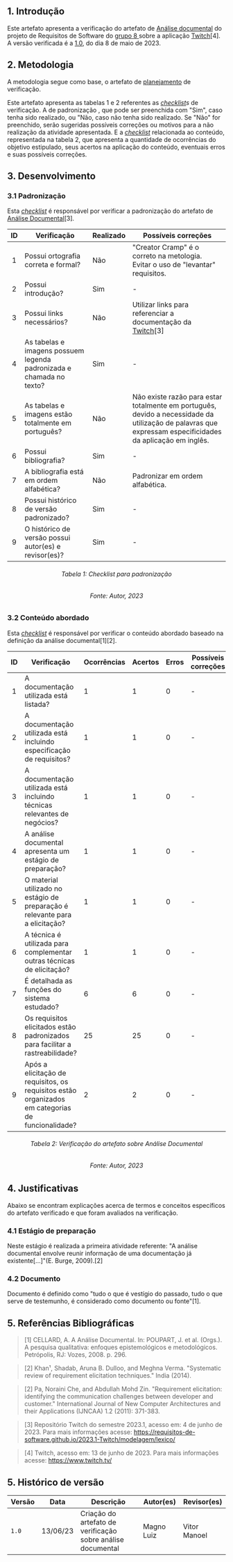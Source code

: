 ## 1. Introdução

Este artefato apresenta a verificação do artefato de [Análise documental](https://requisitos-de-software.github.io/2023.1-Twitch/elicitacao/tecnicas/AnaliseDeDocumento/#1-introducao) do projeto de Requisitos de Software do [grupo 8 ](https://github.com/Requisitos-de-Software/2023.1-Twitch) sobre a aplicação [Twitch](https://www.twitch.tv/)[4]. A versão verificada é a [1.0](https://requisitos-de-software.github.io/2023.1-Twitch/elicitacao/tecnicas/AnaliseDeDocumento/#5-historico-de-versao), do dia 8 de maio de 2023.

## 2. Metodologia 

A metodologia segue como base, o artefato de [planejamento](https://requisitos-de-software.github.io/2023.1-Petz/analise/planejamento/) de verificação.

Este artefato apresenta as tabelas 1 e 2 referentes as _[checklist](../planejamento/glossario.md#Checklist)s_ de verificação. A de padronização , que pode ser preenchida com "Sim", caso tenha sido realizado, ou "Não, caso não tenha sido realizado. Se "Não" for preenchido, serão sugeridas possíveis correções ou motivos para a não realização da atividade apresentada. E a _[checklist](../planejamento/glossario.md#Checklist)_ relacionada ao conteúdo, representada na tabela 2, que apresenta a quantidade de ocorrências do objetivo estipulado, seus acertos na aplicação do conteúdo, eventuais erros e suas possíveis correções.

## 3. Desenvolvimento

### 3.1 Padronização

Esta  _[checklist](../planejamento/glossario.md#Checklist)_ é responsável por verificar a padronização do artefato de [Análise Documental](https://requisitos-de-software.github.io/2023.1-Twitch/elicitacao/tecnicas/AnaliseDeDocumento/#1-introducao)[3].

<center>

| ID | Verificação | Realizado | Possíveis correções |
|:-:|--|--|--|
| 1 | Possui ortografia correta e formal? | Não | "Creator Cramp" é o correto na metologia. Evitar o uso de "levantar" requisitos.  |
| 2 | Possui introdução? | Sim | - |
| 3 | Possui links necessários? | Não | Utilizar links para referenciar a documentação da [Twitch](https://www.twitch.tv/)[3] |
| 4 | As tabelas e imagens possuem legenda padronizada e chamada no texto? | Sim | - |
| 5 | As tabelas e imagens estão totalmente em português? | Não | Não existe razão para estar totalmente em português, devido a necessidade da utilização de palavras que expressam especificidades da aplicação em inglês. |
| 6 | Possui bibliografia? | Sim | - |
| 7 | A bibliografia está em ordem alfabética? | Não | Padronizar em ordem alfabética. |
| 8 | Possui histórico de versão padronizado? | Sim | - |
| 9 | O histórico de versão possui autor(es) e revisor(es)? | Sim | - |

</center>

<h6 align="center">Tabela 1: Checklist para padronização</h6>
<h6 align="center">Fonte: Autor, 2023</h6>

### 3.2 Conteúdo abordado

Esta  _[checklist](../planejamento/glossario.md#Checklist)_ é responsável por verificar o conteúdo abordado baseado na definição da análise documental[1][2].

<center>


| ID | Verificação | Ocorrências | Acertos | Erros | Possíveis correções |
| :-: | ------- | -------- | -------- | ------ | -------- |
| 1 | A documentação utilizada está listada? | 1 | 1 | 0| - |
| 2 | A documentação utilizada está incluindo especificação de requisitos? | 1 |1 | 0 | - |
| 3 | A documentação utilizada está incluindo técnicas relevantes de negócios? | 1 | 1| 0 | - |
| 4 | A análise documental apresenta um estágio de preparação? | 1 | 1| 0 | - |
| 5 | O material utilizado no estágio de preparação é relevante para a elicitação? | 1 | 1| 0 | - |
| 6 | A técnica é utilizada para complementar outras técnicas de elicitação? | 1 | 1| 0 | - |
| 7 | É detalhada as funções do sistema estudado? | 6 | 6| 0 | - |
| 8 | Os requisitos elicitados estão padronizados para facilitar a rastreabilidade? | 25 | 25 | 0 | - |
| 9 | Após a elicitação de requisitos, os requisitos estão organizados em categorias de funcionalidade? | 2 | 2| 0 | - |




</center>

<h6 align="center">Tabela 2: Verificação do artefato sobre Análise Documental </h6>
<h6 align="center">Fonte: Autor, 2023</h6>

## 4. Justificativas

Abaixo se encontram explicações acerca de termos e conceitos específicos do artefato verificado e que foram avaliados na verificação.

### 4.1 Estágio de preparação

Neste estágio é realizada a primeira atividade referente: "A análise documental envolve reunir informação de uma documentação já existente[...]"(E. Burge, 2009).[2]

### 4.2 Documento 

 Documento é definido como "tudo o que é vestígio do passado, tudo o que serve de testemunho, é considerado como documento ou fonte"[1].

## 5. Referências Bibliográficas

> [1]  CELLARD, A. A Análise Documental. In: POUPART, J. et al. (Orgs.). A pesquisa qualitativa: enfoques epistemológicos e metodológicos. Petrópolis, RJ: Vozes, 2008. p. 296.

> [2] Khan¹, Shadab, Aruna B. Dulloo, and Meghna Verma. "Systematic review of requirement elicitation techniques." India (2014).

> [2] Pa, Noraini Che, and Abdullah Mohd Zin. "Requirement elicitation: identifying the communication challenges between developer and customer." International Journal of New Computer Architectures and their Applications (IJNCAA) 1.2 (2011): 371-383.

> [3] Repositório Twitch do semestre 2023.1, acesso em: 4 de junho de 2023. Para mais informações acesse: <https://requisitos-de-software.github.io/2023.1-Twitch/modelagem/lexico/>

> [4] Twitch, acesso em: 13 de junho de 2023. Para mais informações acesse: <https://www.twitch.tv/>

## 5. Histórico de versão

| Versão | Data     | Descrição                                        | Autor(es)   | Revisor(es)   |
| ------ | -------- | ------------------------------------------------ | ----------- | ------------- |
| `1.0`  | 13/06/23 | Criação do artefato de verificação sobre análise documental | Magno Luiz | Vitor Manoel |
